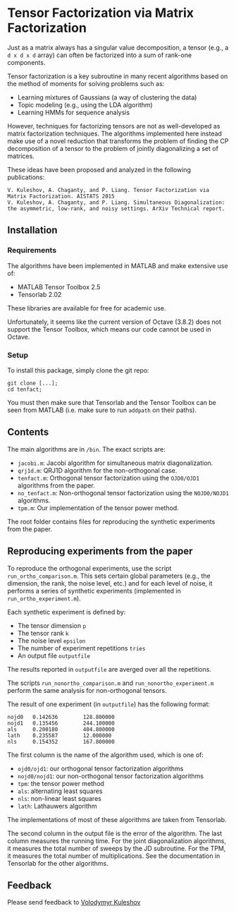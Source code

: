 Tensor Factorization via Matrix Factorization
=============================================

Just as a matrix always has a singular value decomposition, a tensor (e.g., a `d x d x d` array) 
can often be factorized into a sum of rank-one 
components. 

Tensor factorization is a key subroutine in many 
recent algorithms based on the method of moments for solving problems
such as:

* Learning mixtures of Gaussians (a way of clustering the data)
* Topic modeling (e.g., using the LDA algorithm)
* Learning HMMs for sequence analysis

However, techniques for factorizing tensors are not as well-developed as 
matrix factorization techniques. The algorithms implemented here instead
make use of a novel reduction that transforms the problem of finding the CP decomposition of a
tensor to the problem of jointly diagonalizing a set of matrices.

These ideas have been proposed and analyzed in the following publications:

```
V. Kuleshov, A. Chaganty, and P. Liang. Tensor Factorization via Matrix Factorization. AISTATS 2015
V. Kuleshov, A. Chaganty, and P. Liang. Simultaneous Diagonalization: the asymmetric, low-rank, and noisy settings. ArXiv Technical report.
```

## Installation

### Requirements

The algorithms have been implemented in MATLAB and make extensive use of:

* MATLAB Tensor Toolbox 2.5
* Tensorlab 2.02

These libraries are available for free for academic use.

Unfortunately, it seems like the current version of Octave (3.8.2)
does not support the Tensor Toolbox, which means our code cannot be 
used in Octave.

### Setup

To install this package, simply clone the git repo:

```
git clone [...];
cd tenfact;
```

You must then make sure that Tensorlab and the Tensor Toolbox can be seen from 
MATLAB (i.e. make sure to run `addpath` on their paths).

## Contents

The main algorithms are in `/bin`. The exact scripts are:

* `jacobi.m`: Jacobi algorithm for simultaneous matrix diagonalization.
* `qrj1d.m`: QRJ1D algorithm for the non-orthogonal case.
* `tenfact.m`: Orthogonal tensor factorization using the `OJD0/OJD1` algorithms from the paper.
* `no_tenfact.m`: Non-orthogonal tensor factorization using the `NOJD0/NOJD1` algorithms.
* `tpm.m`: Our implementation of the tensor power method.

The root folder contains files for reproducing the synthetic experiments 
from the paper.

## Reproducing experiments from the paper

To reproduce the orthogonal experiments, use the script `run_ortho_comparison.m`. This 
sets certain global parameters (e.g., the dimension, the rank, the noise level, etc.)
and for each level of noise, it performs a series of synthetic 
experiments (implemented in `run_ortho_experiment.m`). 

Each synthetic experiment is defined by:

* The tensor dimension `p`
* The tensor rank `k`
* The noise level `epsilon`
* The number of experiment repetitions `tries`
* An output file `outputfile`

The results reported in `outputfile` are averged over all the repetitions.

The scripts `run_nonortho_comparison.m` and `run_nonortho_experiment.m` perform the 
same analysis for non-orthogonal tensors.

The result of one experiment (in `outputfile`) has the following format:
```
nojd0   0.142636        128.800000
nojd1   0.135456        244.100000
als     0.200180        404.800000
lath    0.235587        12.000000
nls     0.154352        167.800000
```

The first column is the name of the algorithm used, which is one of:

* `ojd0/ojd1`: our orthogonal tensor factorization algorithms
* `nojd0/nojd1`: our non-orthogonal tensor factorization algorithms
* `tpm`: the tensor power method
* `als`: alternating least squares
* `nls`: non-linear least squares
* `lath`: Lathauwers algorithm

The implementations of most of these algorithms are taken from Tensorlab.

The second column in the output file is the error of the algorithm.
The last column measures the running time. For the joint diagonalization 
algorithms, it measures the total number of sweeps by the JD subroutine. 
For the TPM, it measures the total number of multiplications. See the 
documentation in Tensorlab for the other algorithms.

## Feedback

Please send feedback to [Volodymyr Kuleshov](http://www.stanford.edu/~kuleshov)
